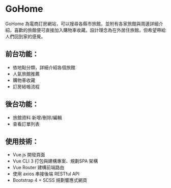 # GoHome 
GoHome 為電商訂房網站，可以搜尋各縣市旅館，並附有各家旅館與周邊詳細介紹，喜歡的旅館便可直接加入購物車收藏。設計理念為在外居住旅館，但希望帶給人們回到家的感覺。

## 前台功能：

- 依地點分類，詳細介紹各個旅館
- 人氣旅館推薦
- 購物車收藏
- 訂房結帳流程

## 後台功能：

- 旅館資料 新增/刪除/編輯
- 查看訂單列表

## 使用技術：
- Vue.js 開發頁面
- Vue CLI 3 打包與建構專案、規劃SPA 架構
- Vue Router 建構前端路由
- 使用 axios 串接後端 RESTful API
- Bootstrap 4 + SCSS 規劃響應式網頁